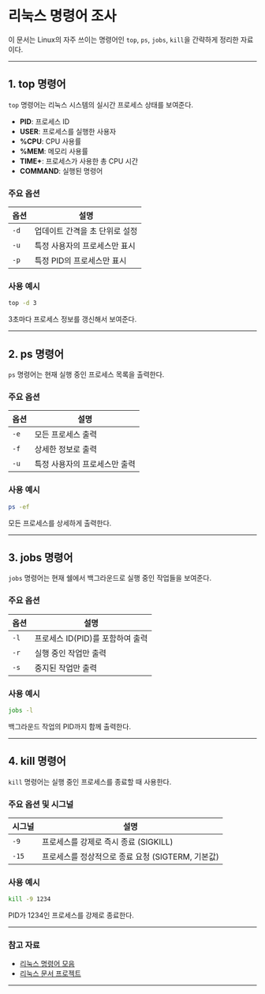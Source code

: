 # 리눅스 명령어 조사

이 문서는 Linux의 자주 쓰이는 명령어인 `top`, `ps`, `jobs`, `kill`을 간략하게 정리한 자료이다.

---

## 1. top 명령어

`top` 명령어는 리눅스 시스템의 실시간 프로세스 상태를 보여준다.



- **PID**: 프로세스 ID
- **USER**: 프로세스를 실행한 사용자
- **%CPU**: CPU 사용률
- **%MEM**: 메모리 사용률
- **TIME+**: 프로세스가 사용한 총 CPU 시간
- **COMMAND**: 실행된 명령어

### 주요 옵션

| 옵션   | 설명                |
| ---- | ----------------- |
| `-d` | 업데이트 간격을 초 단위로 설정 |
| `-u` | 특정 사용자의 프로세스만 표시  |
| `-p` | 특정 PID의 프로세스만 표시  |

### 사용 예시

```bash
top -d 3
```

3초마다 프로세스 정보를 갱신해서 보여준다.

---

## 2. ps 명령어

`ps` 명령어는 현재 실행 중인 프로세스 목록을 출력한다.

### 주요 옵션

| 옵션   | 설명               |
| ---- | ---------------- |
| `-e` | 모든 프로세스 출력       |
| `-f` | 상세한 정보로 출력       |
| `-u` | 특정 사용자의 프로세스만 출력 |

### 사용 예시

```bash
ps -ef
```

모든 프로세스를 상세하게 출력한다.

---

## 3. jobs 명령어

`jobs` 명령어는 현재 쉘에서 백그라운드로 실행 중인 작업들을 보여준다.

### 주요 옵션

| 옵션   | 설명                    |
| ---- | --------------------- |
| `-l` | 프로세스 ID(PID)를 포함하여 출력 |
| `-r` | 실행 중인 작업만 출력          |
| `-s` | 중지된 작업만 출력            |

### 사용 예시

```bash
jobs -l
```

백그라운드 작업의 PID까지 함께 출력한다.

---

## 4. kill 명령어

`kill` 명령어는 실행 중인 프로세스를 종료할 때 사용한다.

### 주요 옵션 및 시그널

| 시그널   | 설명                               |
| ----- | -------------------------------- |
| `-9`  | 프로세스를 강제로 즉시 종료 (SIGKILL)        |
| `-15` | 프로세스를 정상적으로 종료 요청 (SIGTERM, 기본값) |

### 사용 예시

```bash
kill -9 1234
```

PID가 1234인 프로세스를 강제로 종료한다.

---

### 참고 자료

- [리눅스 명령어 모음](https://linuxcommand.org)
- [리눅스 문서 프로젝트](https://tldp.org)

---
